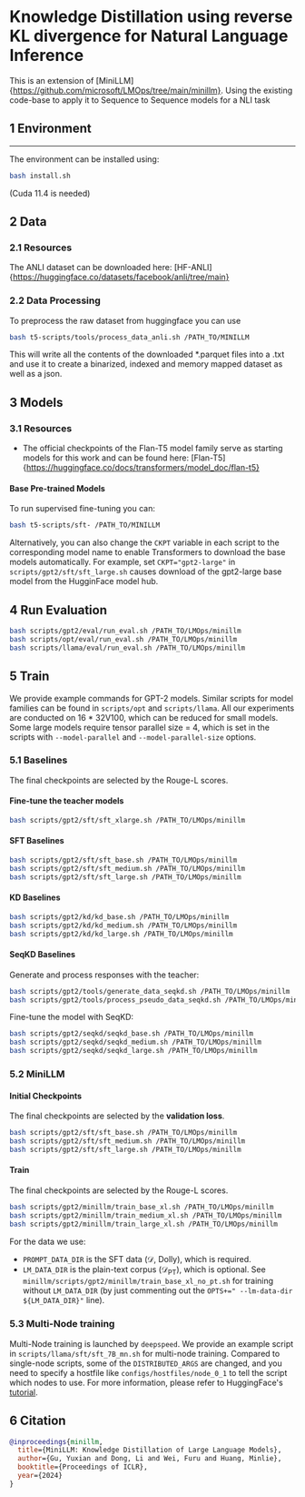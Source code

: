 # Knowledge Distillation using reverse KL divergence for Natural Language Inference
This is an extension of [MiniLLM]{https://github.com/microsoft/LMOps/tree/main/minillm}. Using the existing code-base to apply it to Sequence to Sequence models for a NLI task


## 1 Environment

---
The environment can be installed using:

```bash
bash install.sh
```

(Cuda 11.4 is needed)


## 2 Data
### 2.1 Resources
The ANLI dataset can be downloaded here: [HF-ANLI]{https://huggingface.co/datasets/facebook/anli/tree/main}

### 2.2 Data Processing
To preprocess the raw dataset from huggingface you can use 
```bash
bash t5-scripts/tools/process_data_anli.sh /PATH_TO/MINILLM
```

This will write all the contents of the downloaded *.parquet files into a .txt and use it to create a binarized, indexed and memory mapped dataset as well as a json. 

## 3 Models
### 3.1 Resources
+ The official checkpoints of the Flan-T5 model family serve as starting models for this work and can be found here: [Flan-T5]{https://huggingface.co/docs/transformers/model_doc/flan-t5}
#### Base Pre-trained Models
To run supervised fine-tuning you can:
```bash
bash t5-scripts/sft- /PATH_TO/MINILLM
```


Alternatively, you can also change the `CKPT` variable in each script to the corresponding model name to enable Transformers to download the base models automatically. For example, set `CKPT="gpt2-large"` in `scripts/gpt2/sft/sft_large.sh` causes download of the gpt2-large base model from the HugginFace model hub.

## 4 Run Evaluation
```bash
bash scripts/gpt2/eval/run_eval.sh /PATH_TO/LMOps/minillm
bash scripts/opt/eval/run_eval.sh /PATH_TO/LMOps/minillm
bash scripts/llama/eval/run_eval.sh /PATH_TO/LMOps/minillm
```

## 5 Train
We provide example commands for GPT-2 models. Similar scripts for model families can be found in `scripts/opt` and `scripts/llama`. All our experiments are conducted on 16 \* 32V100, which can be reduced for small models.
Some large models require tensor parallel size = 4, which is set in the scripts with `--model-parallel` and `--model-parallel-size` options.

### 5.1 Baselines
The final checkpoints are selected by the Rouge-L scores.
#### Fine-tune the teacher models
```bash
bash scripts/gpt2/sft/sft_xlarge.sh /PATH_TO/LMOps/minillm
```
#### SFT Baselines
```bash
bash scripts/gpt2/sft/sft_base.sh /PATH_TO/LMOps/minillm
bash scripts/gpt2/sft/sft_medium.sh /PATH_TO/LMOps/minillm
bash scripts/gpt2/sft/sft_large.sh /PATH_TO/LMOps/minillm
```

#### KD Baselines
```bash
bash scripts/gpt2/kd/kd_base.sh /PATH_TO/LMOps/minillm
bash scripts/gpt2/kd/kd_medium.sh /PATH_TO/LMOps/minillm
bash scripts/gpt2/kd/kd_large.sh /PATH_TO/LMOps/minillm
```

#### SeqKD Baselines
Generate and process responses with the teacher:
```bash
bash scripts/gpt2/tools/generate_data_seqkd.sh /PATH_TO/LMOps/minillm
bash scripts/gpt2/tools/process_pseudo_data_seqkd.sh /PATH_TO/LMOps/minillm
```
Fine-tune the model with SeqKD:
```bash
bash scripts/gpt2/seqkd/seqkd_base.sh /PATH_TO/LMOps/minillm
bash scripts/gpt2/seqkd/seqkd_medium.sh /PATH_TO/LMOps/minillm
bash scripts/gpt2/seqkd/seqkd_large.sh /PATH_TO/LMOps/minillm
```

### 5.2 MiniLLM
#### Initial Checkpoints
The final checkpoints are selected by the **validation loss**.
```bash
bash scripts/gpt2/sft/sft_base.sh /PATH_TO/LMOps/minillm
bash scripts/gpt2/sft/sft_medium.sh /PATH_TO/LMOps/minillm
bash scripts/gpt2/sft/sft_large.sh /PATH_TO/LMOps/minillm
```

#### Train
The final checkpoints are selected by the Rouge-L scores.
```bash
bash scripts/gpt2/minillm/train_base_xl.sh /PATH_TO/LMOps/minillm
bash scripts/gpt2/minillm/train_medium_xl.sh /PATH_TO/LMOps/minillm
bash scripts/gpt2/minillm/train_large_xl.sh /PATH_TO/LMOps/minillm
```

For the data we use:
+ `PROMPT_DATA_DIR` is the SFT data ($\mathcal{D}$, Dolly), which is required.
+ `LM_DATA_DIR` is the plain-text corpus ($\mathcal{D}_\text{PT}$), which is optional. See `minillm/scripts/gpt2/minillm/train_base_xl_no_pt.sh` for training without `LM_DATA_DIR` (by just commenting out the `OPTS+=" --lm-data-dir ${LM_DATA_DIR}"` line).

### 5.3 Multi-Node training
Multi-Node training is launched by `deepspeed`. We provide an example script in `scripts/llama/sft/sft_7B_mn.sh` for multi-node training. Compared to single-node scripts, some of the `DISTRIBUTED_ARGS` are changed, and you need to specify a hostfile like `configs/hostfiles/node_0_1` to tell the script which nodes to use. For more information, please refer to HuggingFace's [tutorial](https://huggingface.co/docs/transformers/main_classes/deepspeed#the-deepspeed-launcher).


## 6 Citation
```bibtex
@inproceedings{minillm,
  title={MiniLLM: Knowledge Distillation of Large Language Models},
  author={Gu, Yuxian and Dong, Li and Wei, Furu and Huang, Minlie},
  booktitle={Proceedings of ICLR},
  year={2024}
}
